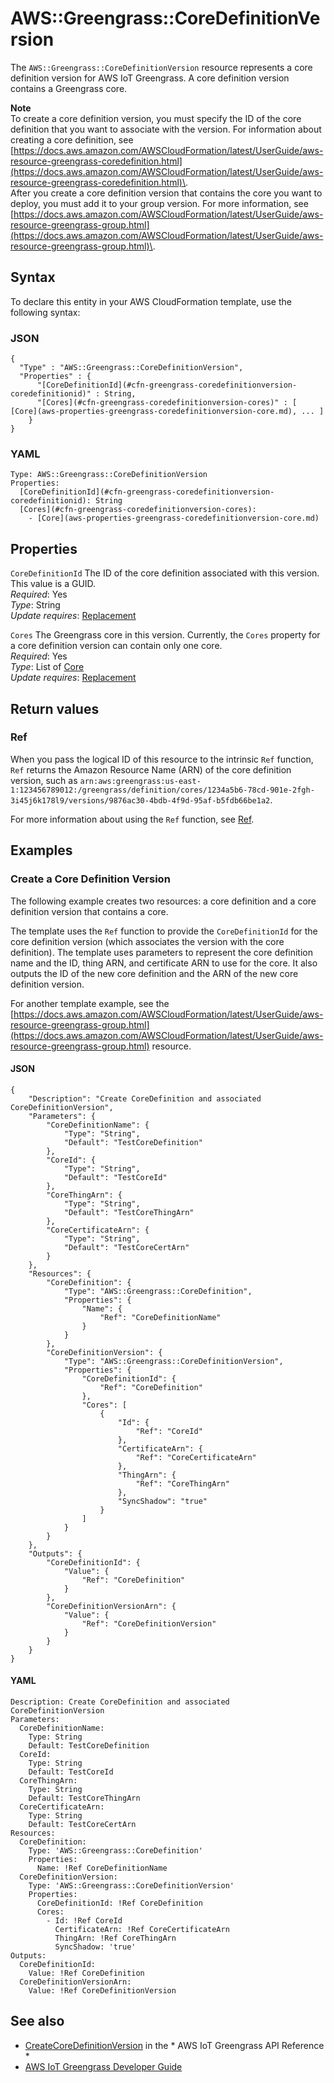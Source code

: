 # AWS::Greengrass::CoreDefinitionVersion<a name="aws-resource-greengrass-coredefinitionversion"></a>

The `AWS::Greengrass::CoreDefinitionVersion` resource represents a core definition version for AWS IoT Greengrass\. A core definition version contains a Greengrass core\.

**Note**  
To create a core definition version, you must specify the ID of the core definition that you want to associate with the version\. For information about creating a core definition, see [https://docs.aws.amazon.com/AWSCloudFormation/latest/UserGuide/aws-resource-greengrass-coredefinition.html](https://docs.aws.amazon.com/AWSCloudFormation/latest/UserGuide/aws-resource-greengrass-coredefinition.html)\.  
After you create a core definition version that contains the core you want to deploy, you must add it to your group version\. For more information, see [https://docs.aws.amazon.com/AWSCloudFormation/latest/UserGuide/aws-resource-greengrass-group.html](https://docs.aws.amazon.com/AWSCloudFormation/latest/UserGuide/aws-resource-greengrass-group.html)\.

## Syntax<a name="aws-resource-greengrass-coredefinitionversion-syntax"></a>

To declare this entity in your AWS CloudFormation template, use the following syntax:

### JSON<a name="aws-resource-greengrass-coredefinitionversion-syntax.json"></a>

```
{
  "Type" : "AWS::Greengrass::CoreDefinitionVersion",
  "Properties" : {
      "[CoreDefinitionId](#cfn-greengrass-coredefinitionversion-coredefinitionid)" : String,
      "[Cores](#cfn-greengrass-coredefinitionversion-cores)" : [ [Core](aws-properties-greengrass-coredefinitionversion-core.md), ... ]
    }
}
```

### YAML<a name="aws-resource-greengrass-coredefinitionversion-syntax.yaml"></a>

```
Type: AWS::Greengrass::CoreDefinitionVersion
Properties: 
  [CoreDefinitionId](#cfn-greengrass-coredefinitionversion-coredefinitionid): String
  [Cores](#cfn-greengrass-coredefinitionversion-cores): 
    - [Core](aws-properties-greengrass-coredefinitionversion-core.md)
```

## Properties<a name="aws-resource-greengrass-coredefinitionversion-properties"></a>

`CoreDefinitionId`  <a name="cfn-greengrass-coredefinitionversion-coredefinitionid"></a>
The ID of the core definition associated with this version\. This value is a GUID\.  
*Required*: Yes  
*Type*: String  
*Update requires*: [Replacement](https://docs.aws.amazon.com/AWSCloudFormation/latest/UserGuide/using-cfn-updating-stacks-update-behaviors.html#update-replacement)

`Cores`  <a name="cfn-greengrass-coredefinitionversion-cores"></a>
The Greengrass core in this version\. Currently, the `Cores` property for a core definition version can contain only one core\.  
*Required*: Yes  
*Type*: List of [Core](aws-properties-greengrass-coredefinitionversion-core.md)  
*Update requires*: [Replacement](https://docs.aws.amazon.com/AWSCloudFormation/latest/UserGuide/using-cfn-updating-stacks-update-behaviors.html#update-replacement)

## Return values<a name="aws-resource-greengrass-coredefinitionversion-return-values"></a>

### Ref<a name="aws-resource-greengrass-coredefinitionversion-return-values-ref"></a>

 When you pass the logical ID of this resource to the intrinsic `Ref` function, `Ref` returns the Amazon Resource Name \(ARN\) of the core definition version, such as `arn:aws:greengrass:us-east-1:123456789012:/greengrass/definition/cores/1234a5b6-78cd-901e-2fgh-3i45j6k178l9/versions/9876ac30-4bdb-4f9d-95af-b5fdb66be1a2`\. 

For more information about using the `Ref` function, see [Ref](https://docs.aws.amazon.com/AWSCloudFormation/latest/UserGuide/intrinsic-function-reference-ref.html)\.

## Examples<a name="aws-resource-greengrass-coredefinitionversion--examples"></a>

### Create a Core Definition Version<a name="aws-resource-greengrass-coredefinitionversion--examples--Create_a_Core_Definition_Version"></a>

The following example creates two resources: a core definition and a core definition version that contains a core\.

The template uses the `Ref` function to provide the `CoreDefinitionId` for the core definition version \(which associates the version with the core definition\)\. The template uses parameters to represent the core definition name and the ID, thing ARN, and certificate ARN to use for the core\. It also outputs the ID of the new core definition and the ARN of the new core definition version\.

For another template example, see the [https://docs.aws.amazon.com/AWSCloudFormation/latest/UserGuide/aws-resource-greengrass-group.html](https://docs.aws.amazon.com/AWSCloudFormation/latest/UserGuide/aws-resource-greengrass-group.html) resource\.

#### JSON<a name="aws-resource-greengrass-coredefinitionversion--examples--Create_a_Core_Definition_Version--json"></a>

```
{
    "Description": "Create CoreDefinition and associated CoreDefinitionVersion",
    "Parameters": {
        "CoreDefinitionName": {
            "Type": "String",
            "Default": "TestCoreDefinition"
        },
        "CoreId": {
            "Type": "String",
            "Default": "TestCoreId"
        },
        "CoreThingArn": {
            "Type": "String",
            "Default": "TestCoreThingArn"
        },
        "CoreCertificateArn": {
            "Type": "String",
            "Default": "TestCoreCertArn"
        }
    },
    "Resources": {
        "CoreDefinition": {
            "Type": "AWS::Greengrass::CoreDefinition",
            "Properties": {
                "Name": {
                    "Ref": "CoreDefinitionName"
                }
            }
        },
        "CoreDefinitionVersion": {
            "Type": "AWS::Greengrass::CoreDefinitionVersion",
            "Properties": {
                "CoreDefinitionId": {
                    "Ref": "CoreDefinition"
                },
                "Cores": [
                    {
                        "Id": {
                            "Ref": "CoreId"
                        },
                        "CertificateArn": {
                            "Ref": "CoreCertificateArn"
                        },
                        "ThingArn": {
                            "Ref": "CoreThingArn"
                        },
                        "SyncShadow": "true"
                    }
                ]
            }
        }
    },
    "Outputs": {
        "CoreDefinitionId": {
            "Value": {
                "Ref": "CoreDefinition"
            }
        },
        "CoreDefinitionVersionArn": {
            "Value": {
                "Ref": "CoreDefinitionVersion"
            }
        }
    }
}
```

#### YAML<a name="aws-resource-greengrass-coredefinitionversion--examples--Create_a_Core_Definition_Version--yaml"></a>

```
Description: Create CoreDefinition and associated CoreDefinitionVersion
Parameters:
  CoreDefinitionName:
    Type: String
    Default: TestCoreDefinition
  CoreId:
    Type: String
    Default: TestCoreId
  CoreThingArn:
    Type: String
    Default: TestCoreThingArn
  CoreCertificateArn:
    Type: String
    Default: TestCoreCertArn
Resources:
  CoreDefinition:
    Type: 'AWS::Greengrass::CoreDefinition'
    Properties:
      Name: !Ref CoreDefinitionName
  CoreDefinitionVersion:
    Type: 'AWS::Greengrass::CoreDefinitionVersion'
    Properties:
      CoreDefinitionId: !Ref CoreDefinition
      Cores:
        - Id: !Ref CoreId
          CertificateArn: !Ref CoreCertificateArn
          ThingArn: !Ref CoreThingArn
          SyncShadow: 'true'
Outputs:
  CoreDefinitionId:
    Value: !Ref CoreDefinition
  CoreDefinitionVersionArn:
    Value: !Ref CoreDefinitionVersion
```

## See also<a name="aws-resource-greengrass-coredefinitionversion--seealso"></a>
+  [CreateCoreDefinitionVersion](https://docs.aws.amazon.com/greengrass/latest/apireference/createcoredefinitionversion-post.html) in the * AWS IoT Greengrass API Reference * 
+  [AWS IoT Greengrass Developer Guide](https://docs.aws.amazon.com/greengrass/latest/developerguide/) 